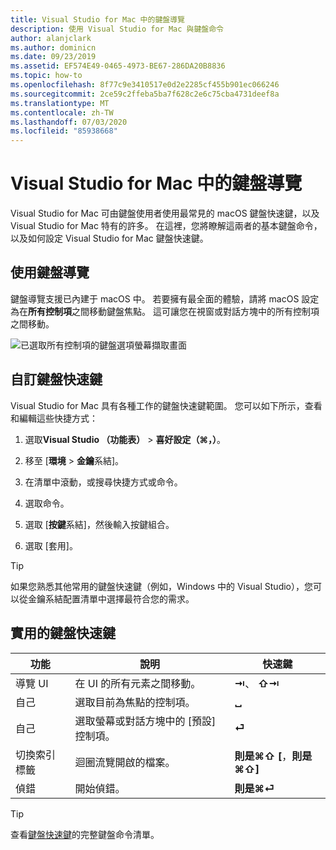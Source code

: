 ```yaml
---
title: Visual Studio for Mac 中的鍵盤導覽
description: 使用 Visual Studio for Mac 與鍵盤命令
author: alanjclark
ms.author: dominicn
ms.date: 09/23/2019
ms.assetid: EF574E49-0465-4973-BE67-286DA20B8836
ms.topic: how-to
ms.openlocfilehash: 8f77c9e3410517e0d2e2285cf455b901ec066246
ms.sourcegitcommit: 2ce59c2ffeba5ba7f628c2e6c75cba4731deef8a
ms.translationtype: MT
ms.contentlocale: zh-TW
ms.lasthandoff: 07/03/2020
ms.locfileid: "85938668"
---
```

# <a name="keyboard-navigation-in-visual-studio-for-mac"></a>Visual Studio for Mac 中的鍵盤導覽

Visual Studio for Mac 可由鍵盤使用者使用最常見的 macOS 鍵盤快速鍵，以及 Visual Studio for Mac 特有的許多。 在這裡，您將瞭解這兩者的基本鍵盤命令，以及如何設定 Visual Studio for Mac 鍵盤快速鍵。

## <a name="use-keyboard-navigation"></a>使用鍵盤導覽

鍵盤導覽支援已內建于 macOS 中。 若要擁有最全面的體驗，請將 macOS 設定為在**所有控制項**之間移動鍵盤焦點。 這可讓您在視窗或對話方塊中的所有控制項之間移動。

![已選取所有控制項的鍵盤選項螢幕擷取畫面](media/accessibility-preferences-keyboard.png)

## <a name="customize-keyboard-shortcuts"></a>自訂鍵盤快速鍵

Visual Studio for Mac 具有各種工作的鍵盤快速鍵範圍。 您可以如下所示，查看和編輯這些快捷方式：

1. 選取**Visual Studio （功能表）**  >  **喜好設定（&#8984;，）**。

1. 移至 [**環境**  >  **金鑰**系結]。

1. 在清單中滾動，或搜尋快捷方式或命令。

1. 選取命令。

1. 選取 [**按鍵**系結]，然後輸入按鍵組合。

1. 選取 [套用]。

> [!TIP]
> 如果您熟悉其他常用的鍵盤快速鍵（例如，Windows 中的 Visual Studio），您可以從金鑰系結配置清單中選擇最符合您的需求。

## <a name="useful-keyboard-shortcuts"></a>實用的鍵盤快速鍵

|功能         |說明                                   |快速鍵         |
|----------------|----------------------------------------------|-----------------|
|導覽 UI   |在 UI 的所有元素之間移動。               |**⇥**、 **⇧⇥**    |
|自己        |選取目前為焦點的控制項。         |**␣**            |
|自己        |選取螢幕或對話方塊中的 [預設] 控制項。 |**⏎**            |
|切換索引標籤     |迴圈流覽開啟的檔案。                      |**則是⌘⇧ [**，**則是⌘⇧]** |
|偵錯           |開始偵錯。                               |**則是⌘⏎**           |

> [!TIP]
> 查看[鍵盤快速鍵](keyboard-shortcuts.md)的完整鍵盤命令清單。
